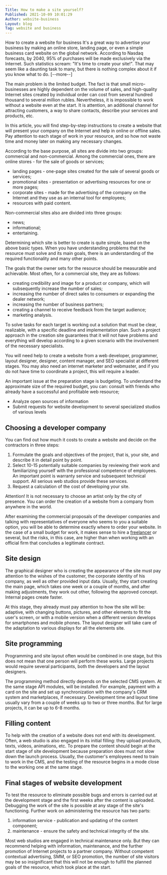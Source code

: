 ```yaml
---
Title: How to make a site yourself? 
Published: 2021-10-09 10:01:29
Author: website-business
Layout: blog
Tag: website and business
---
```


How to create a website for business
It's a great way to advertise your business by making an online store, landing page, or even a simple business card website on the global network. According to Nasdaq forecasts, by 2040, 95% of purchases will be made exclusively via the Internet. Such statistics scream: "It's time to create your site!". That may seem like a daunting task to many, but there is nothing complex about it if you know what to do.
[--more--]

The main problem is the limited budget. The fact is that small micro-businesses are highly dependent on the volume of sales, and high-quality Internet sites created by individual order can cost from several hundred thousand to several million rubles. Nevertheless, it is impossible to work without a website even at the start. It is attention, an additional channel for attracting customers, a way to share contacts, describe your services and products, etc.

In this article, you will find step-by-step instructions to create a website that will present your company on the Internet and help in online or offline sales. Pay attention to each stage of work in your resource, and so how not waste time and money later on making any necessary changes.

According to the base purpose, all sites are divide into two groups:
commercial and non-commercial. Among the commercial ones, there are online stores - for the sale of goods or services;

* landing pages - one-page sites created for the sale of several goods or services;
* promotional sites - presentation or advertising resources for one or more pages;
* corporate sites - made for the advertising of the company on the Internet and  they use as an internal tool for employees;
* resources with paid content.

Non-commercial sites also are divided into three groups:

* news;
* informational;
* entertaining.

Determining which site is better to create is quite simple, based on the above basic types. When you have understanding problems that the resource must solve and its main goals, there is an understanding of the required functionality and many other points.

The goals that the owner sets for the resource should be measurable and achievable. Most often, for a commercial site, they are as follows:

* creating credibility and image for a product or company, which will subsequently increase the number of sales;
* increasing the number of direct sales to consumers or expanding the dealer network;
* increasing the number of business partners;
* creating a channel to receive feedback from the target audience;
* marketing analysis.

To solve tasks for each target is working out a solution that must be clear, realizable, with a specific deadline and implementation plan. Such a project approach in the creation site guarantees that it will not have problems and everything will develop according to a given scenario with the involvement of the necessary specialists.

You will need help to create a website from a web developer, programmer, layout designer, designer, content manager, and SEO specialist at different stages. You may also need an internet marketer and webmaster, and if you do not have time to coordinate a project, this will require a leader.

An important issue at the preparation stage is budgeting. To understand the approximate size of the required budget, you can: consult with friends who already have a successful and profitable web resource;

* Analyze open sources of information
* Submit requests for website development to several specialized studios of various levels

## Choosing a developer company

You can find out how much it costs to create a website and decide on the contractors in three steps:

1. Formulate the goals and objectives of the project, that is, your site, and describe it in detail point by point.
2. Select 10-15 potentially suitable companies by reviewing their work and familiarizing yourself with the professional competence of employees. An important point is warranty service and subsequent technical support. All serious web studios provide these services.
3. Request a calculation of the cost of developing your site.

Attention! It is not necessary to choose an artist only by the city of presence. You can order the creation of a website from a company from anywhere in the world.

After examining the commercial proposals of the developer companies and talking with representatives of everyone who seems to you a suitable option, you will be able to determine exactly where to order your website. In the case of a small budget for work, it makes sense to hire a [freelancer](https://freelancehunt.com/freelancer/khortichim.html) or several, but the risks, in this case, are higher than when working with an official firm that concludes a legitimate contract.

## Site design

The graphical designer who is creating the appearance of the site must pay attention to the wishes of the customer, the corporate identity of his company, as well as other provided input data. Usually, they start creating the main page, which takes one week or a couple of months, and after making adjustments, they work out other, following the approved concept. Internal pages create faster.

At this stage, they already must pay attention to how the site will be: adaptive, with changing buttons, pictures, and other elements to fit the user's screen, or with a mobile version when a different version develops for smartphones and mobile phones. The layout designer will take care of the adaptation to various displays for all the elements site.

## Site programming

Programming and site layout often would be combined in one stage, but this does not mean that one person will perform these works. Large projects would require several participants, both the developers and the layout designers.

The programming method directly depends on the selected CMS system. At the same stage API  modules, will be installed. For example, payment with a card on the site and set up synchronization with the company's CRM system and marketplaces, if necessary. Development time and layout time usually vary from a couple of weeks up to two or three months. But for large projects, it can be up to 6-8 months. 

## Filling content 

To help with the creation of a website does not end with its development. Often, a web studio is also engaged in its initial filling: they upload products, texts, videos, animations, etc. To prepare the content should begin at the start stage of site development because preparation does must not slow down the launch process. Usually, the customer's employees need to train to work in the CMS, and the testing of the resource begins in a mode close to the working one at the same stage. 

## Final stages of website development 

To test the resource to eliminate possible bugs and errors is carried out at the development stage and the first weeks after the content is uploaded. Debugging the work of the site is possible at any stage of the site's functioning. Further work on administering the resource has two parts: 

1. information service - publication and updating of the content component;
2. maintenance - ensure the safety and technical integrity of the site.

Most web studios are engaged in technical maintenance only. But they can recommend helping with information, maintenance, and the further promotion of Internet projects to a partner company. Without competent contextual advertising, SMM, or SEO promotion, the number of site visitors may be so insignificant that this will not be enough to fulfill the planned goals of the resource, which took place at the start. 
